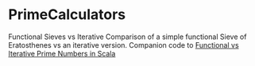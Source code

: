 # PrimeCalculators
Functional Sieves vs Iterative 
Comparison of a simple functional Sieve of Eratosthenes vs an iterative version. Companion code to [Functional vs Iterative Prime Numbers in Scala](https://medium.com/coding-with-clarity/functional-vs-iterative-prime-numbers-in-scala-7e22447146f0#.bp9qqw5jb)
